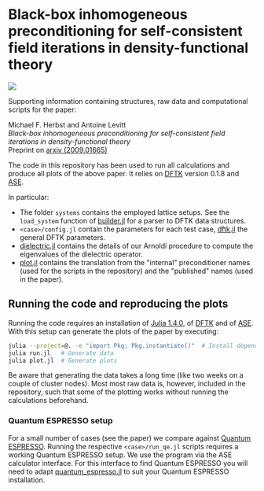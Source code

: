 # Black-box inhomogeneous preconditioning for self-consistent field iterations in density-functional theory

[![](https://img.shields.io/badge/arxiv-2009.01665-red)](https://arxiv.org/abs/2009.01665)

Supporting information containing structures,
raw data and computational scripts for the paper:

Michael F. Herbst and Antoine Levitt  
*Black-box inhomogeneous preconditioning for self-consistent field iterations in density-functional theory*  
Preprint on [arxiv (2009.01665)](https://arxiv.org/abs/2009.01665)

The code in this repository has been used to run all calculations
and produce all plots of the above paper.
It relies on [DFTK](https://dftk.org) version 0.1.8
and [ASE](https://wiki.fysik.dtu.dk/ase/).

In particular:
  - The folder `systems` contains the employed lattice setups.
    See the `load_system` function of [builder.jl](builder.jl) for a parser to DFTK
    data structures.
  - `<case>/config.jl` contain the parameters for each test case, [dftk.jl](dftk.jl)
    the general DFTK parameters.
  - [dielectric.jl](dielectric.jl) contains the details of our Arnoldi procedure
    to compute the eigenvalues of the dielectric operator.
  - [plot.jl](plot.jl) contains the translation from the "internal" preconditioner names
    (used for the scripts in the repository) and the "published" names (used in the paper).

## Running the code and reproducing the plots
Running the code requires an installation of
[Julia 1.4.0](https://julialang.org/downloads/#current_stable_release),
of [DFTK](https://docs.dftk.org/dev/guide/installation/)
and of [ASE](https://wiki.fysik.dtu.dk/ase/).
With this setup can generate the plots of the paper by executing:
```bash
julia --project=@. -e "import Pkg; Pkg.instantiate()"  # Install dependencies
julia run.jl   # Generate data
julia plot.jl  # Generate plots
```

Be aware that generating the data takes a long time
(like two weeks on a couple of cluster nodes). Most most raw data is,
however, included in the repository, such that some of the plotting works
without running the calculations beforehand.

### Quantum ESPRESSO setup
For a small number of cases (see the paper) we compare against
[Quantum ESPRESSO](http://www.quantum-espresso.org/).
Running the respective `<case>/run_qe.jl` scripts requires
a working Quantum ESPRESSO setup.
We use the program via the ASE calculator interface.
For this interface to find Quantum ESPRESSO you will need to adapt
[quantum_espresso.jl](quantum_espresso.jl) to suit your Quantum ESPRESSO
installation.
